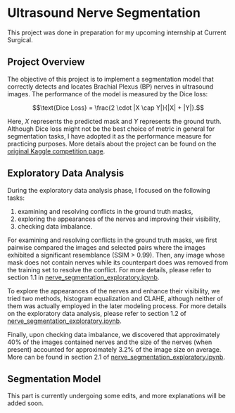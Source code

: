 # Ultrasound Nerve Segmentation
This project was done in preparation for my upcoming internship at Current Surgical.

## Project Overview
The objective of this project is to implement a segmentation model that correctly detects and locates Brachial Plexus (BP) nerves in ultrasound images. The performance of the model is measured by the Dice loss:

$$\text{Dice Loss} = \frac{2 \cdot |X \cap Y|}{|X| + |Y|}.$$

Here, $X$ represents the predicted mask and $Y$ represents the ground truth. Although Dice loss might not be the best choice of metric in general for segmentation tasks, I have adopted it as the performance measure for practicing purposes. More details about the project can be found on the [original Kaggle competition page](https://www.kaggle.com/competitions/ultrasound-nerve-segmentation).

## Exploratory Data Analysis
During the exploratory data analysis phase, I focused on the following tasks:
1. examining and resolving conflicts in the ground truth masks,
2. exploring the appearances of the nerves and improving their visibility,
3. checking data imbalance.

For examining and resolving conflicts in the ground truth masks, we first pairwise compared the images and selected pairs where the images exhibited a significant resemblance (SSIM > 0.99). Then, any image whose mask does not contain nerves while its counterpart does was removed from the training set to resolve the conflict. For more details, please refer to section 1.1 in [nerve_segmentation_exploratory.ipynb](nerve_segmentation_exploratory.ipynb).

To explore the appearances of the nerves and enhance their visibility, we tried two methods, histogram equalization and CLAHE, although neither of them was actually employed in the later modeling process. For more details on the exploratory data analysis, please refer to section 1.2 of [nerve_segmentation_exploratory.ipynb](nerve_segmentation_exploratory.ipynb).

Finally, upon checking data imbalance, we discovered that approximately 40% of the images contained nerves and the size of the nerves (when present) accounted for approximately 3.2% of the image size on average. More can be found in section 2.1 of [nerve_segmentation_exploratory.ipynb](nerve_segmentation_exploratory.ipynb).

## Segmentation Model
This part is currently undergoing some edits, and more explanations will be added soon.
